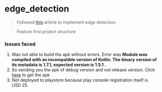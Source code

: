 # edge_detection

> Followed [this](https://analyticsindiamag.com/different-edge-detection-techniques-with-implementation-in-opencv/) article to implement edge detection.


> Feature first project structure

### Issues faced
1. Was not able to build the apk without errors. Error was <b>Module was compiled with an incompatible version of Kotlin. The binary version of its metadata is 1.7.1, expected version is 1.5.1 .</b>
2. So sending you the apk of debug version and not release version. Click [here](https://drive.google.com/file/d/1ddfaDhv-vJl99VvpV9bITdDJWWD85TjC/view?usp=share_link) to get the apk
3. Not deployed to playstore because play console registration itself is USD 25.